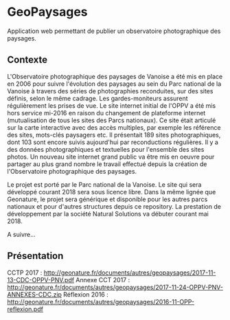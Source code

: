 # GeoPaysages

Application web permettant de publier un observatoire photographique des paysages.

## Contexte

L'Observatoire photographique des paysages de Vanoise a été mis en place en 2006 pour suivre l'évolution
des paysages au sein du Parc national de la Vanoise à travers des séries de photographies reconduites, sur
des sites définis, selon le même cadrage. Les gardes-moniteurs assurent régulièrement les prises de vue.
Le site internet initial de l'OPPV a été mis hors service mi-2016 en raison du changement de plateforme
internet (mutualisation de tous les sites des Parcs nationaux). Ce site était articulé sur la carte interactive
avec des accès multiples, par exemple les référence des sites, mots-clés paysagers etc. Il présentait 189
sites photographiques, dont 103 sont encore suivis aujourd'hui par reconductions régulières. Il y a
des données photographiques et textuelles pour l'ensemble des sites photos.
Un nouveau site internet grand public va être mis en oeuvre pour partager au plus grand nombre le travail
effectué depuis la création de l'Observatoire photographique des paysages.

Le projet est porté par le Parc national de la Vanoise. Le site qui sera développé courant 2018 sera sous licence libre. Dans la même lignée que Geonature, le projet sera générique et disponible pour les autres parcs nationaux et pour d'autres structures depuis ce repository. La prestation de développement par la société Natural Solutions va débuter courant mai 2018.

A suivre...

## Présentation

CCTP 2017 : http://geonature.fr/documents/autres/geopaysages/2017-11-13-CDC-OPPV-PNV.pdf
Annexe CCT 2017 : http://geonature.fr/documents/autres/geopaysages/2017-11-24-OPPV-PNV-ANNEXES-CDC.zip
Réflexion 2016 : http://geonature.fr/documents/autres/geopaysages/2016-11-OPP-reflexion.pdf
